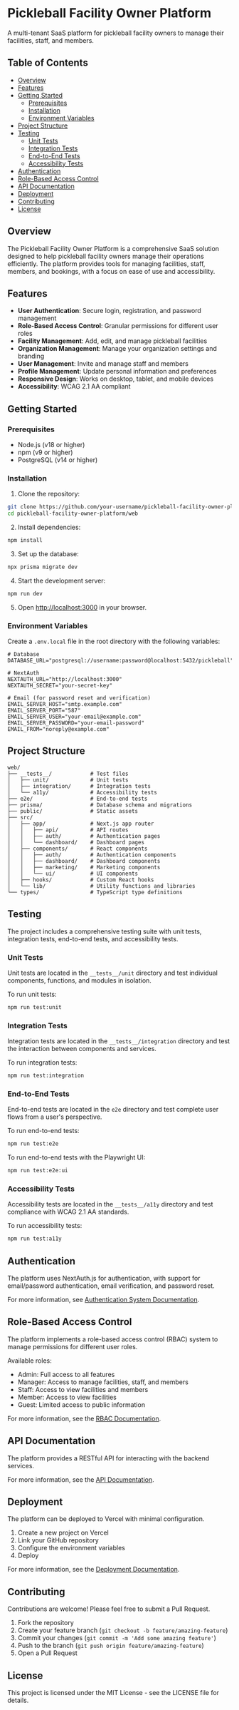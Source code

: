 # Pickleball Facility Owner Platform

A multi-tenant SaaS platform for pickleball facility owners to manage their facilities, staff, and members.

## Table of Contents

- [Overview](#overview)
- [Features](#features)
- [Getting Started](#getting-started)
  - [Prerequisites](#prerequisites)
  - [Installation](#installation)
  - [Environment Variables](#environment-variables)
- [Project Structure](#project-structure)
- [Testing](#testing)
  - [Unit Tests](#unit-tests)
  - [Integration Tests](#integration-tests)
  - [End-to-End Tests](#end-to-end-tests)
  - [Accessibility Tests](#accessibility-tests)
- [Authentication](#authentication)
- [Role-Based Access Control](#role-based-access-control)
- [API Documentation](#api-documentation)
- [Deployment](#deployment)
- [Contributing](#contributing)
- [License](#license)

## Overview

The Pickleball Facility Owner Platform is a comprehensive SaaS solution designed to help pickleball facility owners manage their operations efficiently. The platform provides tools for managing facilities, staff, members, and bookings, with a focus on ease of use and accessibility.

## Features

- **User Authentication**: Secure login, registration, and password management
- **Role-Based Access Control**: Granular permissions for different user roles
- **Facility Management**: Add, edit, and manage pickleball facilities
- **Organization Management**: Manage your organization settings and branding
- **User Management**: Invite and manage staff and members
- **Profile Management**: Update personal information and preferences
- **Responsive Design**: Works on desktop, tablet, and mobile devices
- **Accessibility**: WCAG 2.1 AA compliant

## Getting Started

### Prerequisites

- Node.js (v18 or higher)
- npm (v9 or higher)
- PostgreSQL (v14 or higher)

### Installation

1. Clone the repository:

```bash
git clone https://github.com/your-username/pickleball-facility-owner-platform.git
cd pickleball-facility-owner-platform/web
```

2. Install dependencies:

```bash
npm install
```

3. Set up the database:

```bash
npx prisma migrate dev
```

4. Start the development server:

```bash
npm run dev
```

5. Open [http://localhost:3000](http://localhost:3000) in your browser.

### Environment Variables

Create a `.env.local` file in the root directory with the following variables:

```
# Database
DATABASE_URL="postgresql://username:password@localhost:5432/pickleball"

# NextAuth
NEXTAUTH_URL="http://localhost:3000"
NEXTAUTH_SECRET="your-secret-key"

# Email (for password reset and verification)
EMAIL_SERVER_HOST="smtp.example.com"
EMAIL_SERVER_PORT="587"
EMAIL_SERVER_USER="your-email@example.com"
EMAIL_SERVER_PASSWORD="your-email-password"
EMAIL_FROM="noreply@example.com"
```

## Project Structure

```
web/
├── __tests__/            # Test files
│   ├── unit/             # Unit tests
│   ├── integration/      # Integration tests
│   └── a11y/             # Accessibility tests
├── e2e/                  # End-to-end tests
├── prisma/               # Database schema and migrations
├── public/               # Static assets
├── src/
│   ├── app/              # Next.js app router
│   │   ├── api/          # API routes
│   │   ├── auth/         # Authentication pages
│   │   └── dashboard/    # Dashboard pages
│   ├── components/       # React components
│   │   ├── auth/         # Authentication components
│   │   ├── dashboard/    # Dashboard components
│   │   ├── marketing/    # Marketing components
│   │   └── ui/           # UI components
│   ├── hooks/            # Custom React hooks
│   └── lib/              # Utility functions and libraries
└── types/                # TypeScript type definitions
```

## Testing

The project includes a comprehensive testing suite with unit tests, integration tests, end-to-end tests, and accessibility tests.

### Unit Tests

Unit tests are located in the `__tests__/unit` directory and test individual components, functions, and modules in isolation.

To run unit tests:

```bash
npm run test:unit
```

### Integration Tests

Integration tests are located in the `__tests__/integration` directory and test the interaction between components and services.

To run integration tests:

```bash
npm run test:integration
```

### End-to-End Tests

End-to-end tests are located in the `e2e` directory and test complete user flows from a user's perspective.

To run end-to-end tests:

```bash
npm run test:e2e
```

To run end-to-end tests with the Playwright UI:

```bash
npm run test:e2e:ui
```

### Accessibility Tests

Accessibility tests are located in the `__tests__/a11y` directory and test compliance with WCAG 2.1 AA standards.

To run accessibility tests:

```bash
npm run test:a11y
```

## Authentication

The platform uses NextAuth.js for authentication, with support for email/password authentication, email verification, and password reset.

For more information, see [Authentication System Documentation](docs/authentication-system.md).

## Role-Based Access Control

The platform implements a role-based access control (RBAC) system to manage permissions for different user roles.

Available roles:
- Admin: Full access to all features
- Manager: Access to manage facilities, staff, and members
- Staff: Access to view facilities and members
- Member: Access to view facilities
- Guest: Limited access to public information

For more information, see the [RBAC Documentation](docs/rbac.md).

## API Documentation

The platform provides a RESTful API for interacting with the backend services.

For more information, see the [API Documentation](docs/api.md).

## Deployment

The platform can be deployed to Vercel with minimal configuration.

1. Create a new project on Vercel
2. Link your GitHub repository
3. Configure the environment variables
4. Deploy

For more information, see the [Deployment Documentation](docs/deployment.md).

## Contributing

Contributions are welcome! Please feel free to submit a Pull Request.

1. Fork the repository
2. Create your feature branch (`git checkout -b feature/amazing-feature`)
3. Commit your changes (`git commit -m 'Add some amazing feature'`)
4. Push to the branch (`git push origin feature/amazing-feature`)
5. Open a Pull Request

## License

This project is licensed under the MIT License - see the LICENSE file for details.
